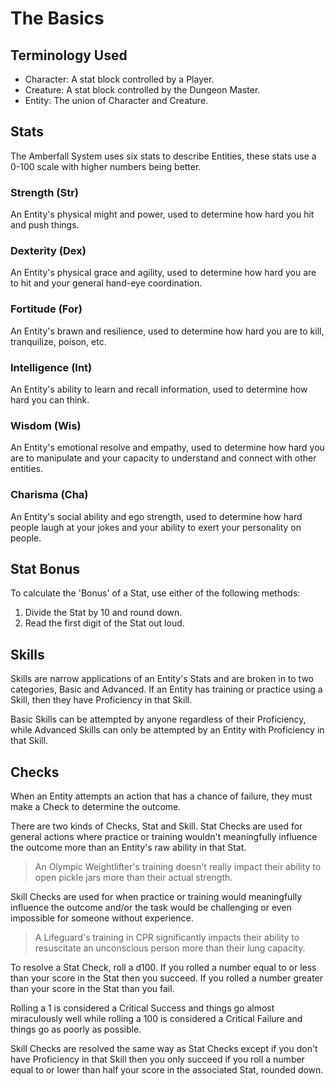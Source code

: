 # The Basics

## Terminology Used

- Character: A stat block controlled by a Player.
- Creature: A stat block controlled by the Dungeon Master.
- Entity: The union of Character and Creature.

## Stats

The Amberfall System uses six stats to describe Entities, these stats use a 0-100 scale with higher numbers being better.

### Strength (Str)

An Entity's physical might and power, used to determine how hard you hit and push things.

### Dexterity (Dex)

An Entity's physical grace and agility, used to determine how hard you are to hit and your general hand-eye coordination.

### Fortitude (For)

An Entity's brawn and resilience, used to determine how hard you are to kill, tranquilize, poison, etc.

### Intelligence (Int)

An Entity's ability to learn and recall information, used to determine how hard you can think.

### Wisdom (Wis)

An Entity's emotional resolve and empathy, used to determine how hard you are to manipulate and your capacity to understand and connect with other entities.

### Charisma (Cha)

An Entity's social ability and ego strength, used to determine how hard people laugh at your jokes and your ability to exert your personality on people.

## Stat Bonus

To calculate the 'Bonus' of a Stat, use either of the following methods:

1. Divide the Stat by 10 and round down.
2. Read the first digit of the Stat out loud.

## Skills

Skills are narrow applications of an Entity's Stats and are broken in to two categories, Basic and Advanced. If an Entity has training or practice using a Skill, then they have Proficiency in that Skill.

Basic Skills can be attempted by anyone regardless of their Proficiency, while Advanced Skills can only be attempted by an Entity with Proficiency in that Skill.

## Checks

When an Entity attempts an action that has a chance of failure, they must make a Check to determine the outcome.

There are two kinds of Checks, Stat and Skill. Stat Checks are used for general actions where practice or training wouldn't meaningfully influence the outcome more than an Entity's raw ability in that Stat.

> An Olympic Weightlifter's training doesn't really impact their ability to open pickle jars more than their actual strength.

Skill Checks are used for when practice or training would meaningfully influence the outcome and/or the task would be challenging or even impossible for someone without experience.

> A Lifeguard's training in CPR significantly impacts their ability to resuscitate an unconscious person more than their lung capacity.

To resolve a Stat Check, roll a d100. If you rolled a number equal to or less than your score in the Stat then you succeed. If you rolled a number greater than your score in the Stat than you fail.

Rolling a 1 is considered a Critical Success and things go almost miraculously well while rolling a 100 is considered a Critical Failure and things go as poorly as possible.

Skill Checks are resolved the same way as Stat Checks except if you don't have Proficiency in that Skill then you only succeed if you roll a number equal to or lower than half your score in the associated Stat, rounded down.
